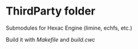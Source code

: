 # ThirdParty folder

Submodules for Hexac Engine (limine, echfs, etc.)

Build it with *Makefile* and *build.cwc*


